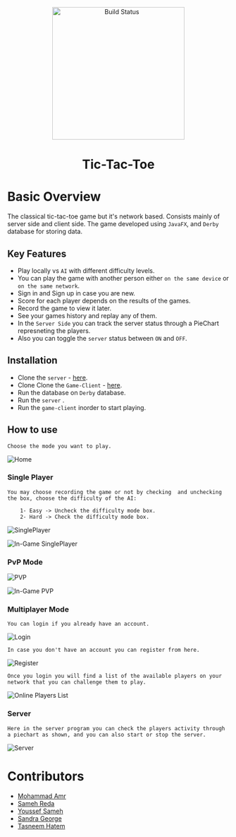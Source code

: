 <p align="center">
   <img src="https://raw.githubusercontent.com/YoussefSameh10/Tic-Tac-Toe-GameClient/main/src/xogameclient/homeAssets/app-icon-xo.png" alt="Build Status" width="300">
</p>
<h1 align="center"> Tic-Tac-Toe </h1>

# Basic Overview

The classical tic-tac-toe game but it's network based. Consists mainly of server side and client side.
The game developed using `JavaFX`, and `Derby` database for storing data. 


## Key Features

- Play locally vs `AI` with different difficulty levels.
- You can play the game with another person either `on the same device` or `on the same network`.
- Sign in and Sign up in case you are new.
- Score for each player depends on the results of the games.
- Record the game to view it later.
- See your games history and replay any of them.
- In the `Server Side` you can track the server status through a PieChart represneting the players.
- Also you can toggle the `server` status between `ON` and `OFF`.

## Installation

- Clone the `server` - [here](https://github.com/YoussefSameh10/XOGameServer).
- Clone Clone the `Game-Client` - [here](https://github.com/YoussefSameh10/Tic-Tac-Toe-GameClient).
- Run the database on `Derby` database.
- Run the `server` .
- Run the `game-client` inorder to start playing.
## How to use

> 
    Choose the mode you want to play.
![Home](https://raw.githubusercontent.com/YoussefSameh10/Tic-Tac-Toe-GameClient/main/README%20Assets/Home.PNG)


### Single Player
>   
    You may choose recording the game or not by checking  and unchecking the box, choose the difficulty of the AI:
        
        1- Easy -> Uncheck the difficulty mode box.
        2- Hard -> Check the difficulty mode box.
    
![SinglePlayer](https://raw.githubusercontent.com/YoussefSameh10/Tic-Tac-Toe-GameClient/main/README%20Assets/VsAIMode.PNG)

![In-Game SinglePlayer](https://raw.githubusercontent.com/YoussefSameh10/Tic-Tac-Toe-GameClient/main/README%20Assets/In-GameVSAI.PNG)


### PvP Mode
    
![PVP](https://raw.githubusercontent.com/YoussefSameh10/Tic-Tac-Toe-GameClient/main/README%20Assets/PVP.PNG)

![In-Game PVP](https://raw.githubusercontent.com/YoussefSameh10/Tic-Tac-Toe-GameClient/main/README%20Assets/In-GamePVP.PNG)


### Multiplayer Mode

>
    You can login if you already have an account.

![Login](https://raw.githubusercontent.com/YoussefSameh10/Tic-Tac-Toe-GameClient/main/README%20Assets/Multiplayer.PNG)

>
    In case you don't have an account you can register from here.

![Register](https://raw.githubusercontent.com/YoussefSameh10/Tic-Tac-Toe-GameClient/main/README%20Assets/Register.PNG)


>
    Once you login you will find a list of the available players on your network that you can challenge them to play.

![Online Players List](https://raw.githubusercontent.com/YoussefSameh10/Tic-Tac-Toe-GameClient/main/README%20Assets/OnlinePlayersList.PNG)

### Server
>
    Here in the server program you can check the players activity through a piechart as shown, and you can also start or stop the server.
![Server](https://raw.githubusercontent.com/YoussefSameh10/Tic-Tac-Toe-GameClient/main/README%20Assets/Server.PNG)

# Contributors
- [Mohammad Amr](https://github.com/MohammadAmr)
- [Sameh Reda](https://github.com/SamehRedaHassan)
- [Youssef Sameh](https://github.com/YoussefSameh10)
- [Sandra George](https://github.com/SandraGeorge19)
- [Tasneem Hatem](https://github.com/TasnemHatem)